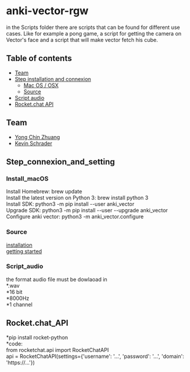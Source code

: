 # anki-vector-rgw

in the Scripts folder there are scripts that can be found for different use cases. Like for example a pong game, a script for getting the camera on Vector's face and a script that will make vector fetch his cube.

## Table of contents
* [Team](#Team)
* [Step installation and connexion](#Step_connexion_and_setting)
  * [Mac OS / OSX](#Install_macOS)
  * [Source](#Source)
* [Script audio](#Script_audio)   
* [Rocket.chat API](#Rocket.chat_API)


## Team

- [Yong Chin Zhuang](https://github.com/yongchin95)
- [Kevin Schrader](https://github.com/kevinschrader)

## Step_connexion_and_setting

### Install_macOS 
Install Homebrew: brew update   
Install the latest version on Python 3: brew install python 3   
Install SDK: python3 -m pip install --user anki_vector   
Upgrade SDK: python3 -m pip install --user --upgrade anki_vector   
Configure anki vector: python3 -m anki_vector.configure
### Source
[installation](https://developer.anki.com/vector/docs/install-macos.html)   
[getting started](https://developer.anki.com/vector/docs/getstarted.html)

### Script_audio

the format audio file must be dowlaoad in   
*.wav   
*16 bit  
*8000Hz   
*1 channel    

## Rocket.chat_API

*pip install rocket-python  
*code:   
from rocketchat.api import RocketChatAPI   
api = RocketChatAPI(settings={'username': '...', 'password': '...',
                              'domain': 'https://...'})
